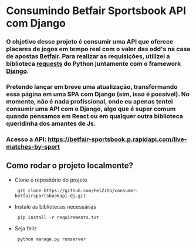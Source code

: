 # Consumindo Betfair Sportsbook API com Django

### O objetivo desse projeto é consumir uma API que oferece placares de jogos em tempo real com o valor das odd's na casa de apostas [Betfair](https://www.betfair.com/br). Para realizar as requisições, utilizei a biblioteca [requests](https://pypi.org/project/requests/) do Python juntamente com o framework [Django](https://www.djangoproject.com/).

### Pretendo lançar em breve uma atualização, transformando essa página em uma SPA com Django (sim, isso é possível). No momento, não é nada profissional, onde eu apenas tentei consumir uma API com o Django, algo que é super comum quando pensamos em React ou em qualquer outra biblioteca queridinha dos amantes de Js. 

### Acesso a API: https://betfair-sportsbook.p.rapidapi.com/live-matches-by-sport

## Como rodar o projeto localmente?
 - Clone o repositório do projeto

        git clone https://github.com/FelZito/consumer-betfairsportsbookapi-dj.git

 - Instale as bibliotecas necessárias

        pip install -r requirements.txt

 - Seja feliz

        python manage.py runserver
